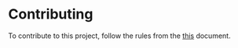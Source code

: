 # Contributing

To contribute to this project, follow the rules from the [this](./contributing/02-contributing.md) document.